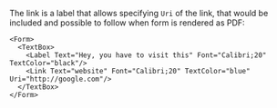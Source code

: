 ﻿The link is a label that allows specifying `Uri` of the link, that would be included and possible to follow when form is rendered as PDF:

```!SNIPPET
<Form>
  <TextBox>
    <Label Text="Hey, you have to visit this" Font="Calibri;20" TextColor="black"/>
    <Link Text="website" Font="Calibri;20" TextColor="blue" Uri="http://google.com"/>
  </TextBox>
</Form>
```
